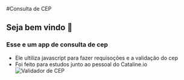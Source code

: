 #Consulta de CEP

## Seja bem vindo 🎈
### Esse e um app de consulta de cep
- Ele ultiliza javascript para fazer requisoções e a validação do cep
- Foi feito para estudos junto ao pessoal do Cataline.io
![Validador de CEP](https://lh3.googleusercontent.com/pw/ACtC-3dpHTcwLqpXVDdD7wm7AEW5Dm6FNEgHjggemNfDHflR0uOMkF6gDgY5ztLuAPvv9CV-uTgBejc-VY3eu2hID8CfSi4p7c6jdE8dt9iqpQN4kOcvVDfydOlbI51NtdzEmoD9vkKRWzqsxczwo4xD7ZeO=w754-h672-no?authuser=0)
